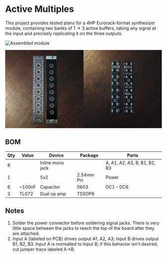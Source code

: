 # Active Multiples
This project provides tested plans for a 4HP Eurorack-format synthesizer module, containing two banks of 1 -> 3 active buffers, taking any signal at the input and precisely replicating it on the three outputs.

![Assembled module](/media/1-in-rack)

![Boards](/media/2-boards-front-back.jpg)


## BOM 

Qty | Value            | Device                  | Package             | Parts                                                |
--- | ---------------- | ----------------------- | ------------------- | ---------------------------------------------------- |
8   |                  | Inline mono jack        |                     | A, A1, A2, A3, B, B1, B2, B3                         |
1   |                  | 5x2                     | 2.54mm Pin          | Power                                                |
6   | ~100nF           | Capacitor               | 0603                | DC1 – DC6                                            |
3   | TL072            | Dual op amp             | TSSOP8              |                                                      |


## Notes

1. Solder the power connector before soldering signal jacks. There is very little space between the jacks to reach the top of the board after they are attached.
1. Input A (labeled on PCB) drives output A1, A2, A3; Input B drives output B1, B2, B3. Input A is normalled to Input B; if this behavior isn't desired, cut jumper trace labeled A->B.

